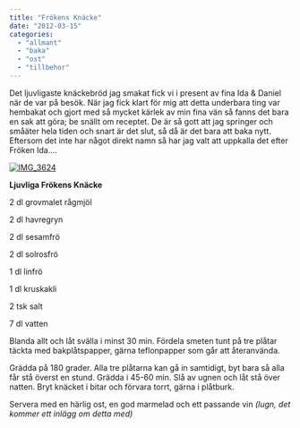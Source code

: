 ```yaml
---
title: "Frökens Knäcke"
date: "2012-03-15"
categories: 
  - "allmant"
  - "baka"
  - "ost"
  - "tillbehor"
---
```


Det ljuvligaste knäckebröd jag smakat fick vi i present av fina Ida & Daniel när de var på besök. När jag fick klart för mig att detta underbara ting var hembakat och gjort med så mycket kärlek av min fina vän så fanns det bara en sak att göra; be snällt om receptet. De är så gott att jag springer och småäter hela tiden och snart är det slut, så då är det bara att baka nytt. Eftersom det inte har något direkt namn så har jag valt att uppkalla det efter Fröken Ida....

[![](/static/img/IMG_3624-1024x682.jpg "IMG_3624")](http://import.local/wp-content/uploads/2012/03/IMG_3624.jpg)

**Ljuvliga Frökens Knäcke**

2 dl grovmalet rågmjöl

2 dl havregryn

2 dl sesamfrö

2 dl solrosfrö

1 dl linfrö

1 dl kruskakli

2 tsk salt

7 dl vatten

Blanda allt och låt svälla i minst 30 min. Fördela smeten tunt på tre plåtar täckta med bakplåtspapper, gärna teflonpapper som går att återanvända.

Grädda på 180 grader. Alla tre plåtarna kan gå in samtidigt, byt bara så alla får stå överst en stund. Grädda i 45-60 min. Slå av ugnen och låt stå över natten. Bryt knäcket i bitar och förvara torrt, gärna i plåtburk.

Servera med en härlig ost, en god marmelad och ett passande vin _(lugn, det kommer ett inlägg om detta med)_
